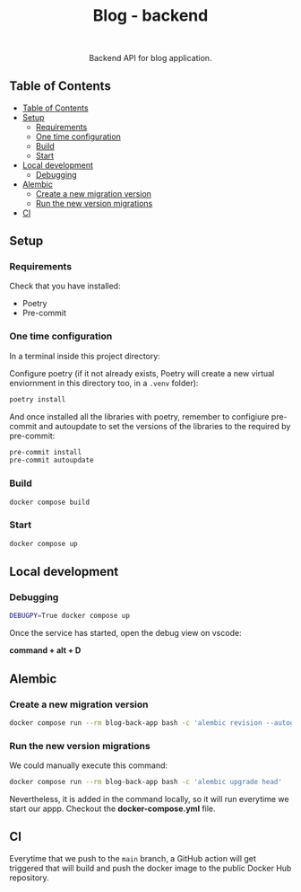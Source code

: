 <h1 align="center"> Blog - backend </h1> <br>

<p align="center">
Backend API for blog application.
</p>


## Table of Contents
- [Table of Contents](#table-of-contents)
- [Setup](#setup)
  - [Requirements](#requirements)
  - [One time configuration](#one-time-configuration)
  - [Build](#build)
  - [Start](#start)
- [Local development](#local-development)
  - [Debugging](#debugging)
- [Alembic](#alembic)
  - [Create a new migration version](#create-a-new-migration-version)
  - [Run the new version migrations](#run-the-new-version-migrations)
- [CI](#ci)

## Setup

### Requirements

Check that you have installed:
* Poetry
* Pre-commit

### One time configuration

In a terminal inside this project directory:

Configure poetry (if it not already exists, Poetry will create a new virtual enviornment in this directory too, in a `.venv` folder):
```bash
poetry install
```
And once installed all the libraries with poetry, remember to configiure pre-commit and autoupdate to set the versions of the libraries to the required by pre-commit:
```bash
pre-commit install
pre-commit autoupdate
```

### Build

```bash
docker compose build
```

### Start
```bash
docker compose up
```

## Local development

### Debugging
```bash
DEBUGPY=True docker compose up
```
Once the service has started, open the debug view on vscode:

<b>command + alt + D</b>

## Alembic

### Create a new migration version
```bash
docker compose run --rm blog-back-app bash -c 'alembic revision --autogenerate -m "Revision message"'
```

### Run the new version migrations
We could manually execute this command:
```bash
docker compose run --rm blog-back-app bash -c 'alembic upgrade head'
```
Nevertheless, it is added in the command locally, so it will run everytime we start our appp. Checkout the **docker-compose.yml** file.

## CI
Everytime that we push to the `main` branch, a GitHub action will get triggered that will build and push the docker image to the public Docker Hub repository.
